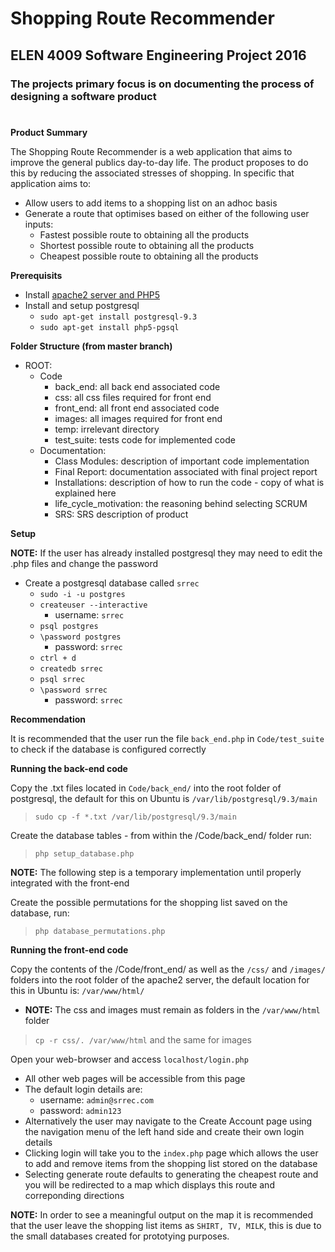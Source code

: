 # Shopping Route Recommender
## ELEN 4009 Software Engineering Project 2016
### The projects primary focus is on documenting the process of designing a software product
#
**Product Summary**

The Shopping Route Recommender is a web application that aims to improve the general publics day-to-day life. The product proposes to do this by reducing the associated stresses of shopping. In specific that application aims to:

- Allow users to add items to a shopping list on an adhoc basis
- Generate a route that optimises based on either of the following user inputs:
	- Fastest possible route to obtaining all the products
	- Shortest possible route to obtaining all the products
	- Cheapest possible route to obtaining all the products

**Prerequisits**

- Install [apache2 server and PHP5](http://www.howtogeek.com/howto/ubuntu/installing-php5-and-apache-on-ubuntu/)
- Install and setup postgresql
	- `sudo apt-get install postgresql-9.3`
	- `sudo apt-get install php5-pgsql`

**Folder Structure (from master branch)**
- ROOT:
	- Code
		- back_end: all back end associated code
		- css: all css files required for front end
		- front_end: all front end associated code
		- images: all images required for front end
		- temp: irrelevant directory
		- test_suite: tests code for implemented code
	- Documentation:
		- Class Modules: description of important code implementation
		- Final Report: documentation associated with final project report
		- Installations: description of how to run the code - copy of what is explained here
		- life_cycle_motivation: the reasoning behind selecting SCRUM
		- SRS: SRS description of product

**Setup**


**NOTE:** If the user has already installed postgresql they may need to edit the .php files and change the password

- Create a postgresql database called `srrec`
	- `sudo -i -u postgres`
	- `createuser --interactive`
		- username: `srrec`
	- `psql postgres`
	- `\password postgres`
		- password: `srrec`
	- `ctrl + d`
	- `createdb srrec`
	- `psql srrec`
	- `\password srrec`
		- password: `srrec`

**Recommendation**

It is recommended that the user run the file `back_end.php` in `Code/test_suite` to check if the database is configured correctly

**Running the back-end code**

Copy the .txt files located in `Code/back_end/` into the root folder of postgresql, the default for this on Ubuntu is `/var/lib/postgresql/9.3/main`
> `sudo cp -f *.txt /var/lib/postgresql/9.3/main`

Create the database tables - from within the /Code/back_end/ folder run:
> `php setup_database.php`

**NOTE:** The following step is a temporary implementation until properly integrated with the front-end

Create the possible permutations for the shopping list saved on the database, run:
> `php database_permutations.php`

**Running the front-end code**

Copy the contents of the /Code/front_end/ as well as the `/css/` and `/images/` folders into the root folder of the apache2 server, the default location for this in Ubuntu is: `/var/www/html/`
- **NOTE:** The css and images must remain as folders in the `/var/www/html` folder
> `cp -r css/. /var/www/html` and the same for images

Open your web-browser and access `localhost/login.php`
- All other web pages will be accessible from this page
- The default login details are:
	- username: `admin@srrec.com`
	- password: `admin123`
- Alternatively the user may navigate to the Create Account page using the navigation menu of the left hand side and create their own login details
- Clicking login will take you to the `index.php` page which allows the user to add and remove items from the shopping list stored on the database
- Selecting generate route defaults to generating the cheapest route and you will be redirected to a map which displays this route and correponding directions

**NOTE:** In order to see a meaningful output on the map it is recommended that the user leave the shopping list items as `SHIRT, TV, MILK`, this is due to the small databases created for prototying purposes.